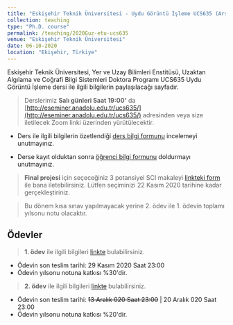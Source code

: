 ```yaml
---
title: "Eskişehir Teknik Üniversitesi - Uydu Görüntü İşleme UCS635 (Arşiv) - 2020"
collection: teaching
type: "Ph.D. course"
permalink: /teaching/2020Guz-etu-ucs635
venue: "Eskişehir Teknik Üniversitesi"
date: 06-10-2020
location: "Ekişehir, Türkiye"
---
```


Eskişehir Teknik Üniversitesi, Yer ve Uzay Bilimleri Enstitüsü, Uzaktan Algılama ve Coğrafi Bilgi Sistemleri Doktora Programı UCS635 Uydu Görüntü İşleme dersi ile ilgili bilgilerin paylaşılacağı sayfadır.

> Derslerimiz **Salı günleri Saat 19:00'** da [http://eseminer.anadolu.edu.tr/ucs635/](http://eseminer.anadolu.edu.tr/ucs635/) adresinden veya size iletilecek Zoom linki üzerinden yürütülecektir.

* Ders ile ilgili bilgilerin özetlendiği [ders bilgi formunu](http://kalkan.github.io/files/ucs635-2019/UCS635_2019_UyduGoruntuIsleme_KaanKalkan.pdf) incelemeyi unutmayınız.

* Derse kayıt olduktan sonra [öğrenci bilgi formunu](https://goo.gl/forms/nQR3TQm4LoK9DMDJ3) doldurmayı unutmayınız.

> **Final projesi** için seçeceğiniz 3 potansiyel SCI makaleyi [linkteki form](https://goo.gl/forms/FQx6MshA8uV13PDF2) ile bana iletebilirsiniz. Lütfen seçiminizi 22 Kasım 2020 tarihine kadar gerçekleştiriniz.

> Bu dönem kısa sınav yapılmayacak yerine 2. ödev ile 1. ödevin toplamı yılsonu notu olacaktır.

Ödevler
------
> **1. ödev** ile ilgili bilgileri [linkte](http://kalkan.github.io/files/ucs635-2019/odev1-2020-2.pdf) bulabilirsiniz. 
* Ödevin son teslim tarihi: 29 Kasım 2020 Saat 23:00 
* Ödevin yılsonu notuna katkısı %30'dir.

> **2. ödev** ile ilgili bilgileri [linkte](http://kalkan.github.io/files/ucs635-2019/odev2-2020-2.pdf) bulabilirsiniz. 
* Ödevin son teslim tarihi: ~~13 Aralık 020 Saat 23:00~~ | 20 Aralık 020 Saat 23:00 
* Ödevin yılsonu notuna katkısı %20'dir.

